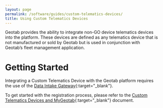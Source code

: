 ```yaml
---
layout: page
permalink: /software/guides/custom-telematics-devices/
title: Using Custom Telematics Devices
---
```


Geotab provides the ability to integrate non-GO device telematics devices into the platform. These devices are defined as any telematics device that is not manufactured or sold by Geotab but is used in conjunction with Geotab’s fleet management application.

# Getting Started

Integrating a Custom Telematics Device with the Geotab platform requires the use of the [Data Intake Gateway](https://docs.google.com/document/d/15uNuPqwFcPLe6vKs_JgY5nPTy2isQ3WYUu4oyQ3cEfQ){:target="_blank"}. 

To get started with the registration process, please refer to the [Custom Telematics Devices and MyGeotab](https://docs.google.com/document/d/1Mddnxc2qKBCNYvVu0-BXcyR-blPlHwa0Zun0mBzZt88){:target="_blank"} document.
